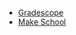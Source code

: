 * [Gradescope](https://www.gradescope.com/courses/133579)
* [Make School](https://www.makeschool.com)
